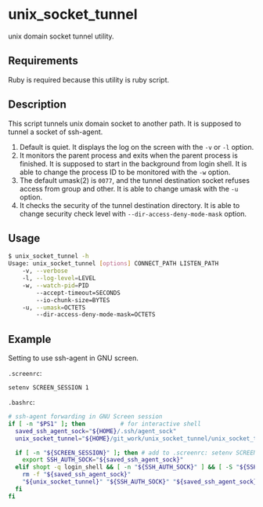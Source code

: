 unix_socket_tunnel
==================

unix domain socket tunnel utility.

Requirements
------------
Ruby is required because this utility is ruby script.

Description
-----------

This script tunnels unix domain socket to another path.
It is supposed to tunnel a socket of ssh-agent.

1. Default is quiet. It displays the log on the screen with the `-v`
   or `-l` option.
2. It monitors the parent process and exits when the parent process is
   finished. It is supposed to start in the background from login
   shell. It is able to change the process ID to be monitored with the
   `-w` option.
3. The default umask(2) is `0077`, and the tunnel destination socket
   refuses access from group and other. It is able to change umask
   with the `-u` option.
4. It checks the security of the tunnel destination directory. It is
   able to change security check level with
   `--dir-access-deny-mode-mask` option.

Usage
-----

```sh
$ unix_socket_tunnel -h
Usage: unix_socket_tunnel [options] CONNECT_PATH LISTEN_PATH
    -v, --verbose
    -l, --log-level=LEVEL
    -w, --watch-pid=PID
        --accept-timeout=SECONDS
        --io-chunk-size=BYTES
    -u, --umask=OCTETS
        --dir-access-deny-mode-mask=OCTETS
```

Example
-------

Setting to use ssh-agent in GNU screen.

`.screenrc`:

```
setenv SCREEN_SESSION 1
```

`.bashrc`:

```sh
# ssh-agent forwarding in GNU Screen session
if [ -n "$PS1" ]; then          # for interactive shell
  saved_ssh_agent_sock="${HOME}/.ssh/agent_sock"
  unix_socket_tunnel="${HOME}/git_work/unix_socket_tunnel/unix_socket_tunnel"

  if [ -n "${SCREEN_SESSION}" ]; then # add to .screenrc: setenv SCREEN_SESSION 1
    export SSH_AUTH_SOCK="${saved_ssh_agent_sock}"
  elif shopt -q login_shell && [ -n "${SSH_AUTH_SOCK}" ] && [ -S "${SSH_AUTH_SOCK}" ]; then
    rm -f "${saved_ssh_agent_sock}"
    "${unix_socket_tunnel}" "${SSH_AUTH_SOCK}" "${saved_ssh_agent_sock}" &
  fi
fi
```
